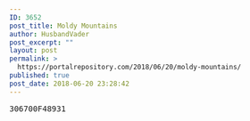 ```yaml
---
ID: 3652
post_title: Moldy Mountains
author: HusbandVader
post_excerpt: ""
layout: post
permalink: >
  https://portalrepository.com/2018/06/20/moldy-mountains/
published: true
post_date: 2018-06-20 23:28:42
---
```

<pre>306700F48931</pre>